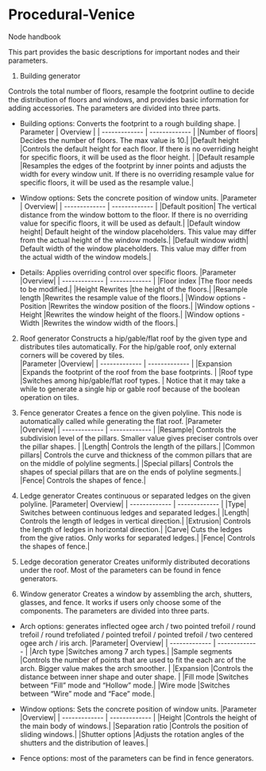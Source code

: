 # Procedural-Venice

Node handbook 

This part provides the basic descriptions for important nodes and their parameters.

1. Building generator

Controls the total number of floors, resample the footprint outline to decide the distribution of floors and windows, and provides basic information for adding accessories. The parameters are divided into three parts.

* Building options: Converts the footprint to a rough building shape.
| Parameter  | Overview |
| ------------- | ------------- |
|Number of floors|	Decides the number of floors. The max value is 10.|
|Default height	|Controls the default height for each floor. If there is no overriding height for specific floors, it will be used as the floor height. |
|Default resample	|Resamples the edges of the footprint by inner points and adjusts the width for every window unit. If there is no overriding resample value for specific floors, it will be used as the resample value.|

* Window options: Sets the concrete position of window units.
|Parameter	| Overview|
| ------------- | ------------- |
|Default position|	The vertical distance from the window bottom to the floor. If there is no overriding value for specific floors, it will be used as default.|
|Default window height|	Default height of the window placeholders. This value may differ from the actual height of the window models.|
|Default window width|	Default width of the window placeholders. This value may differ from the actual width of the window models.|

* Details: Applies overriding control over specific floors.
|Parameter	|Overview|
| ------------- | ------------- |
|Floor index	|The floor needs to be modified.|
|Height	Rewrites |the height of the floors.|
|Resample length	|Rewrites the resample value of the floors.|
|Window options - Position	|Rewrites the window position of the floors.|
|Window options - Height	|Rewrites the window height of the floors.|
|Window options - Width	|Rewrites the window width of the floors.|

2. Roof generator
Constructs a hip/gable/flat roof by the given type and distributes tiles automatically. For the hip/gable roof, only external corners will be covered by tiles.  
|Parameter	|Overview|
| ------------- | ------------- |
|Expansion	|Expands the footprint of the roof from the base footprints. |
|Roof type	|Switches among hip/gable/flat roof types. |
Notice that it may take a while to generate a single hip or gable roof because of the boolean operation on tiles.
3. Fence generator
Creates a fence on the given polyline. This node is automatically called while generating the flat roof.
|Parameter	|Overview|
| ------------- | ------------- |
|Resample|	Controls the subdivision level of the pillars. Smaller value gives preciser controls over the pillar shapes. |
|Length|	Controls the length of the pillars.|
|Common pillars|	Controls the curve and thickness of the common pillars that are on the middle of polyline segments.|
|Special pillars|	Controls the shapes of special pillars that are on the ends of polyline segments.|
|Fence|	Controls the shapes of fence.|

4. Ledge generator
Creates continuous or separated ledges on the given polyline. 
|Parameter|	Overview|
| ------------- | ------------- |
|Type|	Switches between continuous ledges and separated ledges.|
|Length|	Controls the length of ledges in vertical direction.|
|Extrusion|	Controls the length of ledges in horizontal direction.|
|Carve|	Cuts the ledges from the give ratios. Only works for separated ledges.|
|Fence|	Controls the shapes of fence.|

5. Ledge decoration generator
Creates uniformly distributed decorations under the roof. Most of the parameters can be found in fence generators.
6. Window generator
Creates a window by assembling the arch, shutters, glasses, and fence. It works if users only choose some of the components. The parameters are divided into three parts.
* Arch options: generates inflected ogee arch / two pointed trefoil / round trefoil / round trefoliated / pointed trefoil / pointed trefoil / two centered ogee arch / iris arch.
|Parameter|	Overview|
| ------------- | ------------- |
|Arch type	|Switches among 7 arch types.|
|Sample segments	|Controls the number of points that are used to fit the each arc of the arch. Bigger value makes the arch smoother. |
|Expansion	|Controls the distance between inner shape and outer shape. |
|Fill mode	|Switches between “Fill” mode and “Hollow” mode.|
|Wire mode	|Switches between “Wire” mode and “Face” mode.|
 

* Window options: Sets the concrete position of window units.
|Parameter	|Overview|
| ------------- | ------------- |
|Height	|Controls the height of the main body of windows.|
|Separation ratio	|Controls the position of sliding windows.|
|Shutter options	|Adjusts the rotation angles of the shutters and the distribution of leaves.|

* Fence options: most of the parameters can be find in fence generators.
